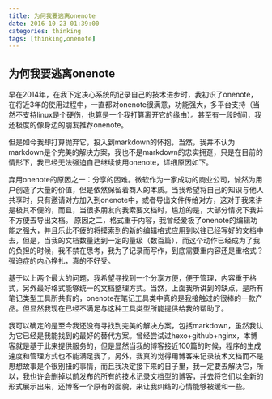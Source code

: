 ```yaml
---
title: 为何我要逃离onenote
date: 2016-10-23 01:39:00
categories: thinking
tags: [thinking,onenote]
---
```

## 为何我要逃离onenote
早在2014年，在我下定决心系统的记录自己的技术进步时，我初识了onenote，在将近3年的使用过程中，一直都对onenote很满意，功能强大，多平台支持（当然不支持linux是个硬伤，也算是一个我打算离开它的缘由）。甚至有一段时间，我还极度的像身边的朋友推荐onenote。

但是如今我却打算抛弃它，投入到markdown的怀抱，当然，我并不认为markdown是个完美的解决方案，我也不是markdown的忠实拥趸，只是在目前的情形下，我已经无法强迫自己继续使用onenote，详细原因如下。

弃用onenote的原因之一：分享的困难。微软作为一家成功的商业公司，诚然为用户创造了大量的价值，但是依然保留着商人的本质。当我希望将自己的知识与他人共享时，只有邀请对方加入到onenote中，或者导出文件传给对方，这对于我来讲是极其不便的，而且，当很多朋友向我索要文档时，尴尬的是，大部分情况下我并不方便去导出文档。
原因之二，格式重于内容，我曾经爱极了onenote的编辑功能之强大，并且乐此不疲的将摸索到的新的编辑格式应用到以往已经写好的文档中去，但是，当我的文档数量达到一定的量级（数百篇），而这个动作已经成为了我的负担的时候，我不禁在思考，我为了记录而写作，到底需要重内容还是重格式？强迫症的内心挣扎，真的不好受。

基于以上两个最大的问题，我希望寻找到一个分享方便，便于管理，内容重于格式，另外最好格式能够统一的文档整理方式。当然，上面我所讲到的缺点，是所有笔记类型工具所共有的，onenote在笔记工具类中真的是我接触过的很棒的一款产品。但显然我现在已经不满足与这种工具类型所能提供给我的帮助了。

我可以确定的是至今我还没有寻找到完美的解决方案，包括markdown，虽然我认为它已经是我能找到的最好的替代方案。曾经尝试过hexo+github+nginx，本博客就是基于此来提供服务的，但是显然当我的博客接近100篇的时候，程序的生成速度和管理方式也不能满足我了，另外，我真的觉得用博客来记录技术文档而不是思想故事是个很别扭的事情，而且我决定接下来的日子里，我一定要去解决它，所以，我也许会删掉以前发布的所有的技术记录文档型的博客，并去将它们以全新的形式展示出来，还博客一个原有的面貌，来让我纠结的心情能够被缓和一些。
